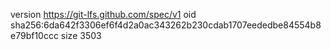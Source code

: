 version https://git-lfs.github.com/spec/v1
oid sha256:6da642f3306ef6f4d2a0ac343262b230cdab1707eededbe84554b8e79bf10ccc
size 3503
